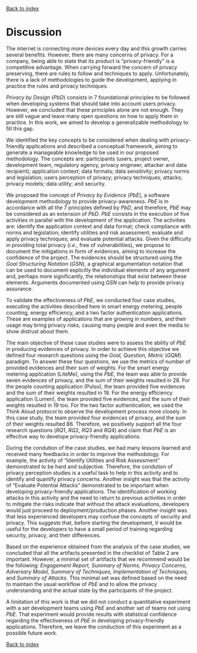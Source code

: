 [Back to index](https://pedroysb.github.io/Privacy-by-Evidence)

# Discussion

<p>The internet is connecting more devices every day and this growth carries several benefits. However, there are many concerns of privacy. For a company, being able to state that its product is “privacy-friendly” is a competitive advantage. When carrying forward the concern of privacy preserving, there are rules to follow and techniques to apply. Unfortunately, there is a lack of methodologies to guide the development, applying in practice the rules and privacy techniques.</p>
<p><em>Privacy by Design</em> (<em>PbD</em>) consists in 7 foundational principles to be followed when developing systems that should take into account users privacy. However, we concluded that these principles alone are not enough. They are still vague and leave many open questions on how to apply them in practice. In this work, we aimed to develop a generalizable methodology to fill this gap.</p>
<p>We identified the key concepts to be considered when dealing with privacy-friendly applications and described a conceptual framework, aiming to generate a manageable knowledge to be used in our proposed methodology. The concepts are: participants (users, project owner, development team, regulatory agency, privacy engineer, attacker and data recipient); application context; data formats; data sensitivity; privacy norms and legislation; users perception of privacy; privacy techniques; attacks; privacy models; data utility; and security.</p>
<p>We proposed the concept of <em>Privacy by Evidence</em> (<em>PbE</em>), a software development methodology to provide privacy-awareness. <em>PbE</em> is in accordance with all the 7 principles defined by <em>PbD</em>, and therefore, <em>PbE</em> may be considered as an extension of <em>PbD</em>. <em>PbE</em> consists in the execution of five activities in parallel with the development of the application. The activities are: identify the application context and data format; check compliance with norms and legislation; identify utilities and risk assessment; evaluate and apply privacy techniques; and evaluate potential attacks. Given the difficulty in providing total privacy (<em>i.e.</em>, free of vulnerabilities), we propose to document the mitigations in form of evidences, aiming to increase the confidence of the project. The evidences should be structured using the <em>Goal Structuring Notation</em> (<em>GSN</em>), a graphical argumentation notation that can be used to document explicitly the individual elements of any argument and, perhaps more significantly, the relationships that exist between these elements. Arguments documented using <em>GSN</em> can help to provide privacy assurance.</p>
<p>To validate the effectiveness of <em>PbE</em>, we conducted four case studies, executing the activities described here in smart energy metering, people counting, energy efficiency, and a two factor authentication applications. These are examples of applications that are growing in numbers, and their usage may bring privacy risks, causing many people and even the media to show distrust about them.</p>
<p>The main objective of these case studies were to assess the ability of <em>PbE</em> in producing evidences of privacy. In order to achieve this objective we defined four research questions using the <em>Goal, Question, Metric</em> (<em>GQM</em>) paradigm. To answer these four questions, we use the metrics of number of provided evidences and their sum of weights. For the smart energy metering application (LiteMe), using the <em>PbE</em>, the team was able to provide seven evidences of privacy, and the sum of their weights resulted in 28. For the people counting application (Pulso), the team provided five evidences and the sum of their weights resulted in 19. For the energy efficiency application (Lumen), the team provided five evidences, and the sum of their weights resulted in 19 too. For the two factor authentication, we used the Think Aloud protocol to observe the development process more closely. In this case study, the team provided four evidences of privacy, and the sum of their weights resulted 86. Therefore, we positively support all the four research questions (<span class="math inline"><em>R</em><em>Q</em>1</span>, <span class="math inline"><em>R</em><em>Q</em>2</span>, <span class="math inline"><em>R</em><em>Q</em>3</span> and <span class="math inline"><em>R</em><em>Q</em>4</span>) and claim that <em>PbE</em> is an effective way to develope privacy-friendly applications.</p>
<p>During the condution of the case studies, we had many lessons learned and received many feedbacks in order to improve the methodology. For example, the activity of “Identify Utilities and Risk Assessment” demonstrated to be hard and subjective. Therefore, the condution of privacy perception studies is a useful task to help in this activity and to identify and quantify privacy concerns. Another insight was that the activity of “Evaluate Potential Attacks” demonstrated to be important when developing privacy-friendly applications. The identification of working attacks in this activity and the need to return to previous activities in order to mitigate the risks indicate that without the attack evaluations, developers would just proceed to deployment/production phases. Another insight was that less experienced developers may confuse the concepts of security and privacy. This suggests that, before starting the development, it would be useful for the developers to have a small period of training regarding security, privacy, and their differences.</p>
<p>Based on the experience obtained from the analysis of the case studies, we concluded that all the artifacts presented in the checklist of Table 2 are important. However, a minimal set of artifacts that we recommend would be the following: <em>Engagement Report, Summary of Norms, Privacy Concerns, Adversary Model, Summary of Techniques, Implementation of Techniques,</em> and <em>Summary of Attacks</em>. This minimal set was defined based on the need to maintain the usual workflow of <em>PbE</em> and to allow the privacy understanding and the actual state by the participants of the project.</p>
<p>A limitation of this work is that we did not conduct a quantitative experiment with a set development teams using <em>PbE</em> and another set of teams not using <em>PbE</em>. That experiment would provide results with statistical confidence regarding the effectiveness of <em>PbE</em> in developing privacy-friendly applications. Therefore, we leave the conduction of this experiment as a possible future work.</p>

[Back to index](https://pedroysb.github.io/Privacy-by-Evidence)
